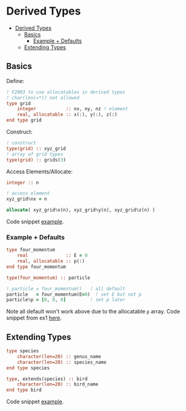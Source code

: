 # Derived Types

- [Derived Types](#derived-types)
  - [Basics](#basics)
    - [Example + Defaults](#example--defaults)
  - [Extending Types](#extending-types)

## Basics

Define:

```fortran
! F2003 to use allocatables in derived types
! char(len(=*)) not allowed
type grid
    integer           :: nx, ny, nz ! element
    real, allocatable :: x(:), y(:), z(:)
end type grid
```

Construct:

```fortran
! construct
type(grid) :: xyz_grid
! array of grid types
type(grid) :: grids(3)
```

Access Elements/Allocate:

```fortran
integer :: n

! access element
xyz_grid%nx = n

allocate( xyz_grid%x(n), xyz_grid%y(n), xyz_grid%z(n) )
```

Code snippet [example](../08_Derived_Types/derived_types.f90).

### Example + Defaults

```fortran
type four_momentum
    real              :: E = 0
    real, allocatable :: p(:)
end type four_momentum

type(four_momentum) :: particle

! particle = four_momentum()   ! all default
particle   = four_momentum(E=0)  ! set E but not p
particle%p = [0, 0, 0]         ! set p later
```

Note all default won't work above due to the allocatable `p` array. Code snippet from ex1 [here](../08_Derived_Types/Exercise1/ex1.f90).

## Extending Types

```fortran
type species
    character(len=20) :: genus_name
    character(len=20) :: species_name
end type species

type, extends(species) :: bird
    character(len=20) :: bird_name
end type bird
```

Code snippet [example](../08_Derived_Types/type_ext.f90).
